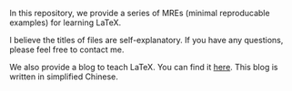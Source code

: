 In this repository, we provide a series of MREs (minimal reproducable examples) for learning LaTeX.

I believe the titles of files are self-explanatory. If you have any questions, please feel free to contact me.

We also provide a blog to teach LaTeX. You can find it [here](https://blog.csdn.net/PolarisRisingWar/article/details/135361291). This blog is written in simplified Chinese.